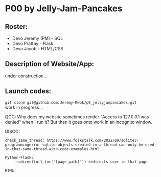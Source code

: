 # P00 by Jelly-Jam-Pancakes
## Roster:
- Devo Jeremy (PM) - SQL 
- Devo Prattay - Flask
- Devo Jacob - HTML/CSS

## Description of Website/App:
under construction...

## Launch codes:
```git clone git@github.com:Jeremy-Kwok/p0_jellyjampancakes.git```
<br> work in progress...

QCC:
    Why does my website sometimes render "Access to 127.0.0.1 was denied" when I run it? But then it goes onto work in an incognito window.

DISCO:

    check_same_thread: https://www.folkstalk.com/2022/09/sqlite3-programmingerror-sqlite-objects-created-in-a-thread-can-only-be-used-in-that-same-thread-with-code-examples.html 

    Python-Flask:
        -redirect(url_for('[page path]')) redirects user to that page

    HTML:
